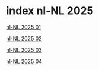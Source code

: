 # index nl-NL 2025

<a href="./01">nl-NL 2025 01</a>

<a href="./02">nl-NL 2025 02</a>

<a href="./03">nl-NL 2025 03</a>

<a href="./04">nl-NL 2025 04</a>
